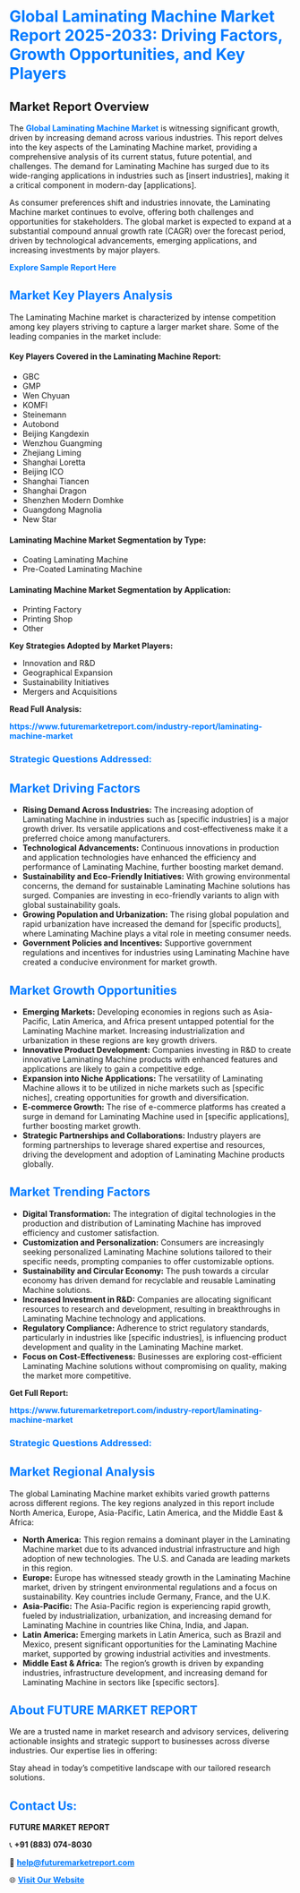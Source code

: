 <h1 style="color: #007BFF;">Global Laminating Machine Market Report 2025-2033: Driving Factors, Growth Opportunities, and Key Players</h1>

<section id="overview">
<h2>Market Report Overview</h2>
<p>The <a href="https://www.futuremarketreport.com/industry-report/laminating-machine-market" style="color: #007BFF; text-decoration: none;"><strong>Global Laminating Machine Market</strong></a> is witnessing significant growth, driven by increasing demand across various industries. This report delves into the key aspects of the Laminating Machine market, providing a comprehensive analysis of its current status, future potential, and challenges. The demand for Laminating Machine has surged due to its wide-ranging applications in industries such as [insert industries], making it a critical component in modern-day [applications].</p>
<p>As consumer preferences shift and industries innovate, the Laminating Machine market continues to evolve, offering both challenges and opportunities for stakeholders. The global market is expected to expand at a substantial compound annual growth rate (CAGR) over the forecast period, driven by technological advancements, emerging applications, and increasing investments by major players.</p>
</section>

<section id="overview">
<p><a href="https://www.futuremarketreport.com/request-sample/reportId=56993" style="color: #007BFF; text-decoration: none;"><strong>Explore Sample Report Here</strong></a></p>
</section>

<section id="key-players">
<h2 style="color: #007BFF;">Market Key Players Analysis</h2>
<p>The Laminating Machine market is characterized by intense competition among key players striving to capture a larger market share. Some of the leading companies in the market include:</p>
<h4>Key Players Covered in the Laminating Machine Report:</h4>
<ul><li>GBC</li><li>GMP</li><li>Wen Chyuan</li><li>KOMFI</li><li>Steinemann</li><li>Autobond</li><li>Beijing Kangdexin</li><li>Wenzhou Guangming</li><li>Zhejiang Liming</li><li>Shanghai Loretta</li><li>Beijing ICO</li><li>Shanghai Tiancen</li><li>Shanghai Dragon</li><li>Shenzhen Modern Domhke</li><li>Guangdong Magnolia</li><li>New Star</li></ul>
<h4>Laminating Machine Market Segmentation by Type:</h4>
<ul><li>Coating Laminating Machine</li><li>Pre-Coated Laminating Machine</li></ul>

<h4>Laminating Machine Market Segmentation by Application:</h4>
<ul><li>Printing Factory</li><li>Printing Shop</li><li>Other</li></ul>
<p><strong>Key Strategies Adopted by Market Players:</strong></p>
<ul>
<li>Innovation and R&D</li>
<li>Geographical Expansion</li>
<li>Sustainability Initiatives</li>
<li>Mergers and Acquisitions</li>
</ul>
</section>

<section>
<p><strong>Read Full Analysis: </strong></p><a href="https://www.futuremarketreport.com/industry-report/laminating-machine-market" style="color: #007BFF; text-decoration: none;"><strong>https://www.futuremarketreport.com/industry-report/laminating-machine-market</strong></a>
<h3 style="color: #007BFF;">Strategic Questions Addressed:</h3>
</section>

<section id="driving-factors">
<h2 style="color: #007BFF;">Market Driving Factors</h2>
<ul>
<li><strong>Rising Demand Across Industries:</strong> The increasing adoption of Laminating Machine in industries such as [specific industries] is a major growth driver. Its versatile applications and cost-effectiveness make it a preferred choice among manufacturers.</li>
<li><strong>Technological Advancements:</strong> Continuous innovations in production and application technologies have enhanced the efficiency and performance of Laminating Machine, further boosting market demand.</li>
<li><strong>Sustainability and Eco-Friendly Initiatives:</strong> With growing environmental concerns, the demand for sustainable Laminating Machine solutions has surged. Companies are investing in eco-friendly variants to align with global sustainability goals.</li>
<li><strong>Growing Population and Urbanization:</strong> The rising global population and rapid urbanization have increased the demand for [specific products], where Laminating Machine plays a vital role in meeting consumer needs.</li>
<li><strong>Government Policies and Incentives:</strong> Supportive government regulations and incentives for industries using Laminating Machine have created a conducive environment for market growth.</li>
</ul>
</section>

<section id="growth-opportunities">
<h2 style="color: #007BFF;">Market Growth Opportunities</h2>
<ul>
<li><strong>Emerging Markets:</strong> Developing economies in regions such as Asia-Pacific, Latin America, and Africa present untapped potential for the Laminating Machine market. Increasing industrialization and urbanization in these regions are key growth drivers.</li>
<li><strong>Innovative Product Development:</strong> Companies investing in R&D to create innovative Laminating Machine products with enhanced features and applications are likely to gain a competitive edge.</li>
<li><strong>Expansion into Niche Applications:</strong> The versatility of Laminating Machine allows it to be utilized in niche markets such as [specific niches], creating opportunities for growth and diversification.</li>
<li><strong>E-commerce Growth:</strong> The rise of e-commerce platforms has created a surge in demand for Laminating Machine used in [specific applications], further boosting market growth.</li>
<li><strong>Strategic Partnerships and Collaborations:</strong> Industry players are forming partnerships to leverage shared expertise and resources, driving the development and adoption of Laminating Machine products globally.</li>
</ul>
</section>

<section id="trending-factors">
<h2 style="color: #007BFF;">Market Trending Factors</h2>
<ul>
<li><strong>Digital Transformation:</strong> The integration of digital technologies in the production and distribution of Laminating Machine has improved efficiency and customer satisfaction.</li>
<li><strong>Customization and Personalization:</strong> Consumers are increasingly seeking personalized Laminating Machine solutions tailored to their specific needs, prompting companies to offer customizable options.</li>
<li><strong>Sustainability and Circular Economy:</strong> The push towards a circular economy has driven demand for recyclable and reusable Laminating Machine solutions.</li>
<li><strong>Increased Investment in R&D:</strong> Companies are allocating significant resources to research and development, resulting in breakthroughs in Laminating Machine technology and applications.</li>
<li><strong>Regulatory Compliance:</strong> Adherence to strict regulatory standards, particularly in industries like [specific industries], is influencing product development and quality in the Laminating Machine market.</li>
<li><strong>Focus on Cost-Effectiveness:</strong> Businesses are exploring cost-efficient Laminating Machine solutions without compromising on quality, making the market more competitive.</li>
</ul>
</section>

<section>
<p><strong>Get Full Report: </strong></p><a href="https://www.futuremarketreport.com/industry-report/laminating-machine-market" style="color: #007BFF; text-decoration: none;"><strong>https://www.futuremarketreport.com/industry-report/laminating-machine-market</strong></a>
<h3 style="color: #007BFF;">Strategic Questions Addressed:</h3>
</section>


<section id="regional-analysis">
<h2 style="color: #007BFF;">Market Regional Analysis</h2>
<p>The global Laminating Machine market exhibits varied growth patterns across different regions. The key regions analyzed in this report include North America, Europe, Asia-Pacific, Latin America, and the Middle East & Africa:</p>
<ul>
<li><strong>North America:</strong> This region remains a dominant player in the Laminating Machine market due to its advanced industrial infrastructure and high adoption of new technologies. The U.S. and Canada are leading markets in this region.</li>
<li><strong>Europe:</strong> Europe has witnessed steady growth in the Laminating Machine market, driven by stringent environmental regulations and a focus on sustainability. Key countries include Germany, France, and the U.K.</li>
<li><strong>Asia-Pacific:</strong> The Asia-Pacific region is experiencing rapid growth, fueled by industrialization, urbanization, and increasing demand for Laminating Machine in countries like China, India, and Japan.</li>
<li><strong>Latin America:</strong> Emerging markets in Latin America, such as Brazil and Mexico, present significant opportunities for the Laminating Machine market, supported by growing industrial activities and investments.</li>
<li><strong>Middle East & Africa:</strong> The region’s growth is driven by expanding industries, infrastructure development, and increasing demand for Laminating Machine in sectors like [specific sectors].</li>
</ul>
</section>

<footer>
<h2 style="color: #007BFF;">About FUTURE MARKET REPORT</h2>
<p>We are a trusted name in market research and advisory services, delivering actionable insights and strategic support to businesses across diverse industries. Our expertise lies in offering:</p>

<p>Stay ahead in today’s competitive landscape with our tailored research solutions.</p>

<h2 style="color: #007BFF;">Contact Us:</h2>
<p><strong>FUTURE MARKET REPORT</strong></p>
<p>📞 <strong>+91 (883) 074-8030</strong></p>
<p>📧 <strong><a href="mailto:help@futuremarketreport.com" style="color: #007BFF;">help@futuremarketreport.com</a></strong></p>
<p>🌐 <strong><a href="https://www.futuremarketreport.com/" style="color: #007BFF;">Visit Our Website</a></strong></p>
</footer>